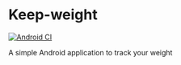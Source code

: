 # Keep-weight

[![Android CI](https://github.com/arcsinw/Keep-weight/actions/workflows/android.yml/badge.svg?branch=master&event=push)](https://github.com/arcsinw/Keep-weight/actions/workflows/android.yml)

A simple Android application to track your weight
